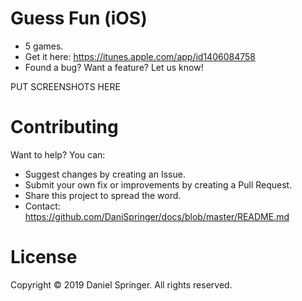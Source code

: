 # Guess Fun (iOS)
- 5 games.
- Get it here: https://itunes.apple.com/app/id1406084758
- Found a bug? Want a feature? Let us know!

PUT SCREENSHOTS HERE


# Contributing
Want to help? You can:
- Suggest changes by creating an Issue.
- Submit your own fix or improvements by creating a Pull Request.
- Share this project to spread the word.
- Contact: https://github.com/DaniSpringer/docs/blob/master/README.md

# License
Copyright © 2019 Daniel Springer. All rights reserved.
